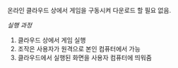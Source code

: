 온라인 클라우드 상에서 게임을 구동시켜 다운로드 할 필요 없음.

*실행 과정*
1. 클라우드 상에서 게임 실행
2. 조작은 사용자가 원격으로 본인 컴퓨터에서 가능
3. 클라우드에서 실행된 화면을 사용자 컴퓨터에 띄워줌